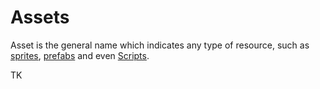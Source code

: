 # Assets

Asset is the general name which indicates any type of resource, such as [sprites](?TK), [prefabs](/Assets/Prefabs.md) and even [Scripts](/Coding/Scripts.md).

TK